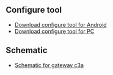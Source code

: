 ## Configure tool ##

* [Download configure tool for Android](https://i1.aprbrother.com/apk/gw-config-tool-v1.1.6.apk)
* [Download configure tool for PC](https://i1.aprbrother.com/soft/gw4-config-tool-v1.3.23.zip)

## Schematic ##

* [Schematic for gateway c3a](https://github.com/AprilBrother/ab-hardware/blob/master/gateway-c3/schematic-c3a.pdf)
